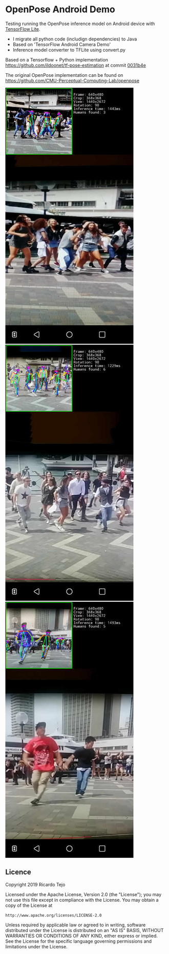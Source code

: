# OpenPose Android Demo

Testing running the OpenPose inference model on Android device with [TensorFlow Lite](https://www.tensorflow.org/lite).

- I migrate all python code (includign dependencies) to Java
- Based on 'TensorFlow Android Camera Demo'
- Inference model converter to TFLite using convert.py

Based on a Tensorflow + Python implementation https://github.com/ildoonet/tf-pose-estimation at commit [0031b4e](https://github.com/ildoonet/tf-pose-estimation/tree/0031b4e7fd312f561cc73b9289fd6d36af59db4a)

The original OpenPose implementation can be found on https://github.com/CMU-Perceptual-Computing-Lab/openpose

![img-1](screenshot-01.jpg "Screenshot 1") ![img-2](screenshot-02.jpg "Screenshot 2") ![img-3](screenshot-03.jpg "Screenshot 3")


## Licence

Copyright 2019 Ricardo Tejo

Licensed under the Apache License, Version 2.0 (the "License");
you may not use this file except in compliance with the License.
You may obtain a copy of the License at

    http://www.apache.org/licenses/LICENSE-2.0

Unless required by applicable law or agreed to in writing, software
distributed under the License is distributed on an "AS IS" BASIS,
WITHOUT WARRANTIES OR CONDITIONS OF ANY KIND, either express or implied.
See the License for the specific language governing permissions and
limitations under the License.